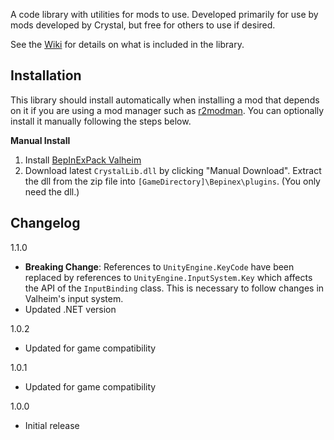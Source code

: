 A code library with utilities for mods to use. Developed primarily for use by mods developed by Crystal, but free for others to use if desired.

See the [Wiki](https://valheim.thunderstore.io/package/Crystal/CrystalLib/wiki) for details on what is included in the library.

## Installation
This library should install automatically when installing a mod that depends on it if you are using a mod manager such as [r2modman](https://thunderstore.io/package/ebkr/r2modman/). You can optionally install it manually following the steps below.

**Manual Install**

1. Install [BepInExPack Valheim](https://valheim.thunderstore.io/package/denikson/BepInExPack_Valheim/)
2. Download latest ``CrystalLib.dll`` by clicking "Manual Download". Extract the dll from the zip file into ``[GameDirectory]\Bepinex\plugins``. (You only need the dll.)

## Changelog

1.1.0

* **Breaking Change**: References to `UnityEngine.KeyCode` have been replaced by references to `UnityEngine.InputSystem.Key` which affects the API of the `InputBinding` class. This is necessary to follow changes in Valheim's input system.
* Updated .NET version

1.0.2

* Updated for game compatibility

1.0.1

* Updated for game compatibility

1.0.0

* Initial release
